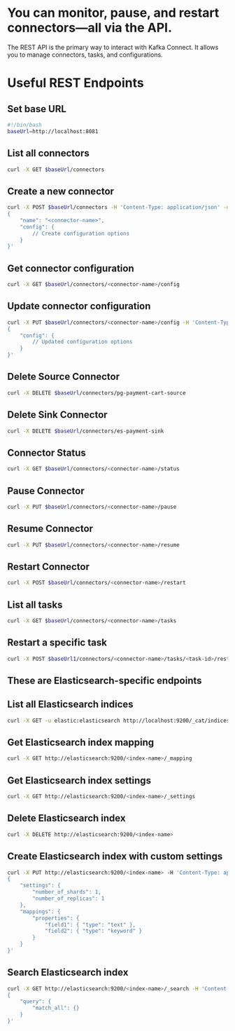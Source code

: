 # You can monitor, pause, and restart connectors—all via the API.
The REST API is the primary way to interact with Kafka Connect. It allows you to manage connectors, tasks, and configurations.
# Useful REST Endpoints
## Set base URL
```bash
#!/bin/bash
baseUrl=http://localhost:8081
```
## List all connectors
```bash
curl -X GET $baseUrl/connectors
```
## Create a new connector
```bash
curl -X POST $baseUrl/connectors -H 'Content-Type: application/json' -d'
{
    "name": "<connector-name>",
    "config": {
        // Create configuration options
    }
}'
```
## Get connector configuration
```bash
curl -X GET $baseUrl/connectors/<connector-name>/config
```
## Update connector configuration
```bash
curl -X PUT $baseUrl/connectors/<connector-name>/config -H 'Content-Type: application/json' -d'
{
    "config": {
        // Updated configuration options
    }
}'
```
## Delete Source Connector
```bash
curl -X DELETE $baseUrl/connectors/pg-payment-cart-source
```
## Delete Sink Connector
```bash
curl -X DELETE $baseUrl/connectors/es-payment-sink
```
## Connector Status 
```bash 
curl -X GET $baseUrl/connectors/<connector-name>/status
```
## Pause Connector
```bash
curl -X PUT $baseUrl/connectors/<connector-name>/pause
```
## Resume Connector
```bash
curl -X PUT $baseUrl/connectors/<connector-name>/resume
```
## Restart Connector
```bash
curl -X POST $baseUrl/connectors/<connector-name>/restart
```
## List all tasks
```bash
curl -X GET $baseUrl/connectors/<connector-name>/tasks
```
## Restart a specific task
```bash
curl -X POST $baseUrl1/connectors/<connector-name>/tasks/<task-id>/restart
```

## These are Elasticsearch-specific endpoints
## List all Elasticsearch indices
```bash
curl -X GET -u elastic:elasticsearch http://localhost:9200/_cat/indices?v
```
## Get Elasticsearch index mapping
```bash
curl -X GET http://elasticsearch:9200/<index-name>/_mapping
```
## Get Elasticsearch index settings
```bash
curl -X GET http://elasticsearch:9200/<index-name>/_settings
```
## Delete Elasticsearch index
```bash
curl -X DELETE http://elasticsearch:9200/<index-name>
```
## Create Elasticsearch index with custom settings
```bash
curl -X PUT http://elasticsearch:9200/<index-name> -H 'Content-Type: application/json' -d'
{
    "settings": {
        "number_of_shards": 1,
        "number_of_replicas": 1
    },
    "mappings": {
        "properties": {
            "field1": { "type": "text" },
            "field2": { "type": "keyword" }
        }
    }
}'
```
## Search Elasticsearch index
```bash
curl -X GET http://elasticsearch:9200/<index-name>/_search -H 'Content-Type: application/json' -d'
{
    "query": {
        "match_all": {}
    }
}'
```